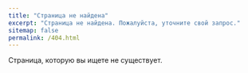 ```yaml
---
title: "Страница не найдена"
excerpt: "Страница не найдена. Пожалуйста, уточните свой запрос."
sitemap: false
permalink: /404.html
---
```


Страница, которую вы ищете не существует.
